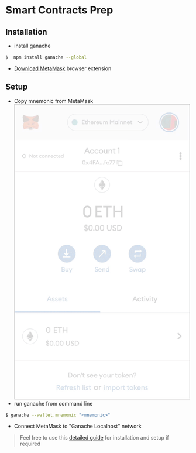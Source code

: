 # Smart Contracts Prep

## Installation

* install ganache

```sh
$  npm install ganache --global
```
* [Download MetaMask](https://metamask.io/download/) browser extension

## Setup

* Copy mnemonic from MetaMask
![](How_to_reveal_your_secret_recovery_phrase_extension.gif)
* run ganache from command line

```sh
$ ganache --wallet.mnemonic "<mnemonic>"    
```

* Connect MetaMask to "Ganache Localhost" network

> Feel free to use this [detailed guide](https://trufflesuite.com/docs/truffle/how-to/truffle-with-metamask/) for installation and setup if required